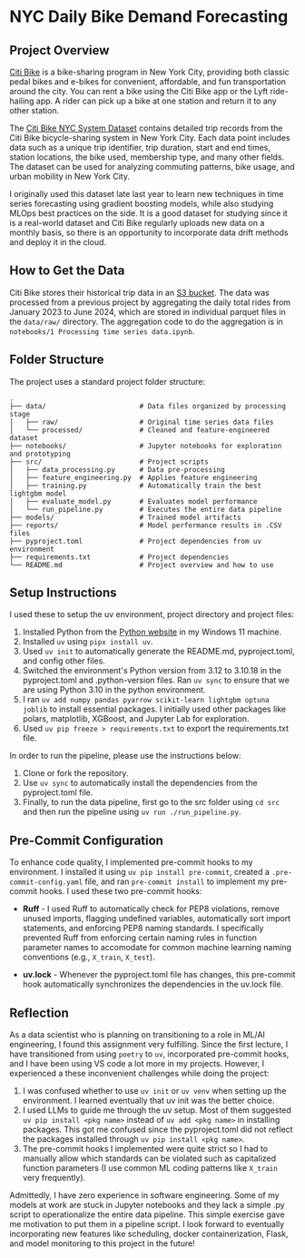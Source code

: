 # NYC Daily Bike Demand Forecasting
## Project Overview
[Citi Bike](https://citibikenyc.com/homepage) is a bike-sharing program in New York City, providing both classic pedal bikes and e-bikes for convenient, affordable, and fun transportation around the city. You can rent a bike using the Citi Bike app or the Lyft ride-hailing app. A rider can pick up a bike at one station and return it to any other station.

The [Citi Bike NYC System Dataset](https://citibikenyc.com/system-data) contains detailed trip records from the Citi Bike bicycle-sharing system in New York City. Each data point includes data such as a unique trip identifier, trip duration, start and end times, station locations, the bike used, membership type, and many other fields. The dataset can be used for analyzing commuting patterns, bike usage, and urban mobility in New York City. 

I originally used this dataset late last year to learn new techniques in time series forecasting using gradient boosting models, while also studying MLOps best practices on the side. It is a good dataset for studying since it is a real-world dataset and Citi Bike regularly uploads new data on a monthly basis, so there is an opportunity to incorporate data drift methods and deploy it in the cloud. 

## How to Get the Data
Citi Bike stores their historical trip data in an [S3 bucket](https://s3.amazonaws.com/tripdata/index.html). The data was processed from a previous project by aggregating the daily total rides from January 2023 to June 2024, which are stored in individual parquet files in the `data/raw/` directory. The aggregation code to do the aggregation is in `notebooks/1 Processing time series data.ipynb`.

## Folder Structure
The project uses a standard project folder structure:

```
.
├── data/                       # Data files organized by processing stage
│   ├── raw/                    # Original time series data files
│   └── processed/              # Cleaned and feature-engineered dataset
├── notebooks/                  # Jupyter notebooks for exploration and prototyping
├── src/                        # Project scripts
│   ├── data_processing.py      # Data pre-processing
│   ├── feature_engineering.py  # Applies feature engineering
│   ├── training.py             # Automatically train the best lightgbm model
│   ├── evaluate_model.py       # Evaluates model performance
│   └── run_pipeline.py         # Executes the entire data pipeline
├── models/                     # Trained model artifacts
├── reports/                    # Model performance results in .CSV files
├── pyproject.toml              # Project dependencies from uv environment
├── requirements.txt            # Project dependencies
└── README.md                   # Project overview and how to use
```

## Setup Instructions
I used these to setup the uv environment, project directory and project files:
1. Installed Python from the [Python website](https://www.python.org/) in my Windows 11 machine.
2. Installed `uv` using `pipx install uv`.
3. Used `uv init` to automatically generate the README.md, pyproject.toml, and config other files.
4. Switched the environment's Python version from 3.12 to 3.10.18 in the pyproject.toml and .python-version files. Ran `uv sync` to ensure that we are using Python 3.10 in the python environment.
5. I ran `uv add numpy pandas pyarrow scikit-learn lightgbm optuna joblib` to install essential packages. I initially used other packages like polars, matplotlib, XGBoost, and Jupyter Lab for exploration. 
6. Used `uv pip freeze > requirements.txt` to export the requirements.txt file.

In order to run the pipeline, please use the instructions below:
1. Clone or fork the repository.
2. Use `uv sync` to automatically install the dependencies from the pyproject.toml file.
3. Finally, to run the data pipeline, first go to the src folder using `cd src` and then run the pipeline using `uv run ./run_pipeline.py`.

## Pre-Commit Configuration
To enhance code quality, I implemented pre-commit hooks to my environment. I installed it using `uv pip install pre-commit`, created a `.pre-commit-config.yaml` file, and ran `pre-commit install` to implement my pre-commit hooks. I used these two pre-commit hooks:
* **Ruff** - I used Ruff to automatically check for PEP8 violations, remove unused imports, flagging undefined variables, automatically sort import statements, and enforcing PEP8 naming standards. I specifically prevented Ruff from enforcing certain naming rules in function parameter names to accomodate for common machine learning naming conventions (e.g., `X_train`, `X_test`).

* **uv.lock** - Whenever the pyproject.toml file has changes, this pre-commit hook automatically synchronizes the dependencies in the uv.lock file. 


## Reflection
As a data scientist who is planning on transitioning to a role in ML/AI engineering, I found this assignment very fulfilling. Since the first lecture, I have transitioned from using `poetry` to `uv`, incorporated pre-commit hooks, and I have been using VS code a lot more in my projects. However, I experienced a these inconvenient challenges while doing the project:

1. I was confused whether to use `uv init` or `uv venv` when setting up the environment. I learned eventually that uv init was the better choice.
2. I used LLMs to guide me through the uv setup. Most of them suggested `uv pip install <pkg name>` instead of `uv add <pkg name>` in installing packages. This got me confused since the pyproject.toml did not reflect the packages installed through `uv pip install <pkg name>`.
3. The pre-commit hooks I implemented were quite strict so I had to manually allow which standards can be violated such as capitalized function parameters (I use common ML coding patterns like `X_train` very frequently).

Admittedly, I have zero experience in software engineering. Some of my models at work are stuck in Jupyter notebooks and they lack a simple .py script to operationalize the entire data pipeline. This simple exercise gave me motivation to put them in a pipeline script. I look forward to eventually incorporating new features like scheduling, docker containerization, Flask, and model monitoring to this project in the future!